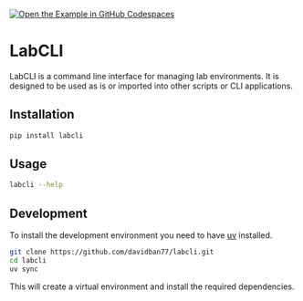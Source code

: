 [![Open the Example in GitHub Codespaces](https://github.com/codespaces/badge.svg)](https://codespaces.new/davidban77/labcli?quickstart=1&devcontainer_path=.devcontainer%2Fexample%2Fdevcontainer.json)
# LabCLI

LabCLI is a command line interface for managing lab environments. It is designed to be used as is or imported into other scripts or CLI applications.

## Installation

```bash
pip install labcli
```

## Usage

```bash
labcli --help
```

## Development

To install the development environment you need to have [uv](https://docs.astral.sh/uv) installed.

```bash
git clone https://github.com/davidban77/labcli.git
cd labcli
uv sync
```

This will create a virtual environment and install the required dependencies.
